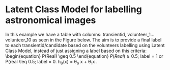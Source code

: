 # Latent Class Model for labelling astronomical images

In this example we have a table with columns: transientid, volunteer_1... volunteer_10 as seen in the Figure below. The aim is to provide a final label to each transientid/candidate based on the volunteers labelling using Latent Class Model, instead of just assigning a label based on this criteria:
\begin{equation}
P(Real) \geq 0.5
\end{equation}
$P(Real) \geq 0.5$; label = 1 or P(real \leq 0.5; label = 0.
    h<sub>&theta;</sub>(x) = &theta;<sub>o</sub> x + &theta;<sub>1</sub>x
.
